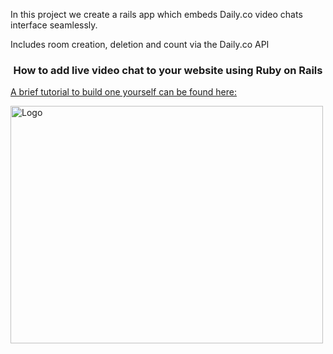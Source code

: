 <p align="center">

	
In this project we create a rails app which embeds Daily.co video chats interface seamlessly. 

Includes room creation, deletion and count via the Daily.co API



  <h3 align="center"> How to add live video chat to your website using Ruby on Rails </h3>
  <a href="https://medium.com/@mkezmkez/how-to-add-live-video-chat-to-your-website-using-ruby-on-rails-for-mobile-and-desktop-e9b6f869e9b">A brief tutorial to build one yourself can be found here: </a>
  </p>

  <a href="https://tech-me.herokuapp.com">
    <img src="https://miro.medium.com/max/689/1*1E7XyOwEvuF12uGR4etgRw.png" alt="Logo" width="500" height="380">
  </a>




